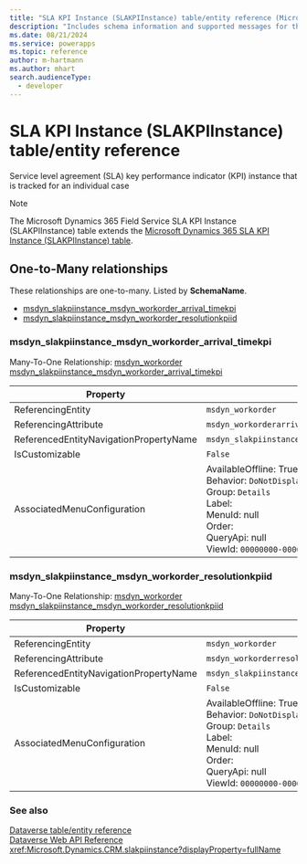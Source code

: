 ```yaml
---
title: "SLA KPI Instance (SLAKPIInstance) table/entity reference (Microsoft Dynamics 365 Field Service)"
description: "Includes schema information and supported messages for the SLA KPI Instance (SLAKPIInstance) table/entity with Microsoft Dynamics 365 Field Service."
ms.date: 08/21/2024
ms.service: powerapps
ms.topic: reference
author: m-hartmann
ms.author: mhart
search.audienceType: 
  - developer
---
```


# SLA KPI Instance (SLAKPIInstance) table/entity reference

Service level agreement (SLA) key performance indicator (KPI) instance that is tracked for an individual case

> [!NOTE]
> The Microsoft Dynamics 365 Field Service SLA KPI Instance (SLAKPIInstance) table extends the [Microsoft Dynamics 365 SLA KPI Instance (SLAKPIInstance) table](/dynamics365/developer/entities/slakpiinstance).




## One-to-Many relationships

These relationships are one-to-many. Listed by **SchemaName**.

- [msdyn_slakpiinstance_msdyn_workorder_arrival_timekpi](#BKMK_msdyn_slakpiinstance_msdyn_workorder_arrival_timekpi)
- [msdyn_slakpiinstance_msdyn_workorder_resolutionkpiid](#BKMK_msdyn_slakpiinstance_msdyn_workorder_resolutionkpiid)

### <a name="BKMK_msdyn_slakpiinstance_msdyn_workorder_arrival_timekpi"></a> msdyn_slakpiinstance_msdyn_workorder_arrival_timekpi

Many-To-One Relationship: [msdyn_workorder msdyn_slakpiinstance_msdyn_workorder_arrival_timekpi](msdyn_workorder.md#BKMK_msdyn_slakpiinstance_msdyn_workorder_arrival_timekpi)

|Property|Value|
|---|---|
|ReferencingEntity|`msdyn_workorder`|
|ReferencingAttribute|`msdyn_workorderarrivaltimekpiid`|
|ReferencedEntityNavigationPropertyName|`msdyn_slakpiinstance_msdyn_workorder_arrival_timekpi`|
|IsCustomizable|`False`|
|AssociatedMenuConfiguration|AvailableOffline: True<br />Behavior: `DoNotDisplay`<br />Group: `Details`<br />Label: <br />MenuId: null<br />Order: <br />QueryApi: null<br />ViewId: `00000000-0000-0000-0000-000000000000`|

### <a name="BKMK_msdyn_slakpiinstance_msdyn_workorder_resolutionkpiid"></a> msdyn_slakpiinstance_msdyn_workorder_resolutionkpiid

Many-To-One Relationship: [msdyn_workorder msdyn_slakpiinstance_msdyn_workorder_resolutionkpiid](msdyn_workorder.md#BKMK_msdyn_slakpiinstance_msdyn_workorder_resolutionkpiid)

|Property|Value|
|---|---|
|ReferencingEntity|`msdyn_workorder`|
|ReferencingAttribute|`msdyn_workorderresolutionkpiid`|
|ReferencedEntityNavigationPropertyName|`msdyn_slakpiinstance_msdyn_workorder_resolutionkpiid`|
|IsCustomizable|`False`|
|AssociatedMenuConfiguration|AvailableOffline: True<br />Behavior: `DoNotDisplay`<br />Group: `Details`<br />Label: <br />MenuId: null<br />Order: <br />QueryApi: null<br />ViewId: `00000000-0000-0000-0000-000000000000`|



### See also

[Dataverse table/entity reference](../about-entity-reference.md)  
[Dataverse Web API Reference](/power-apps/developer/data-platform/webapi/reference/about)   
<xref:Microsoft.Dynamics.CRM.slakpiinstance?displayProperty=fullName>
